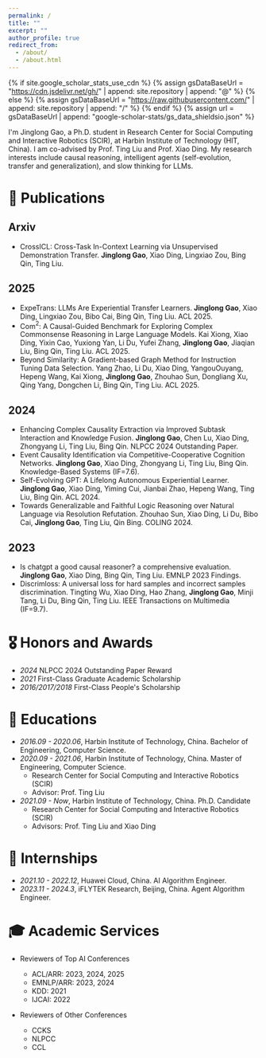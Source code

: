 ```yaml
---
permalink: /
title: ""
excerpt: ""
author_profile: true
redirect_from: 
  - /about/
  - /about.html
---
```


{% if site.google_scholar_stats_use_cdn %}
{% assign gsDataBaseUrl = "https://cdn.jsdelivr.net/gh/" | append: site.repository | append: "@" %}
{% else %}
{% assign gsDataBaseUrl = "https://raw.githubusercontent.com/" | append: site.repository | append: "/" %}
{% endif %}
{% assign url = gsDataBaseUrl | append: "google-scholar-stats/gs_data_shieldsio.json" %}

<span class='anchor' id='about-me'></span>

I'm Jinglong Gao, a Ph.D. student in Research Center for Social Computing and Interactive Robotics (SCIR), at Harbin Institute of Technology (HIT, China). I am co-advised by Prof. Ting Liu and Prof. Xiao Ding. My research interests include causal reasoning, intelligent agents (self-evolution, transfer and generalization), and slow thinking for LLMs.


<!-- # 🔥 News
- *2025.05*: &nbsp;🎉🎉 Three papers are accepted by ACL 2025 MAIN conference.
- *2024.09*: &nbsp;🎉🎉 One paper is accepted by NLPCC 2024 Outstanding Paper.
- *2024.06*: &nbsp;🎉🎉 One paper is accepted by Knowledge-Based Systems 2024.
- *2024.03*: &nbsp;🎉🎉 One paper is accepted by ACL 2024 MAIN conference. -->


# 📝 Publications 

## Arxiv
- CrossICL: Cross-Task In-Context Learning via Unsupervised Demonstration Transfer. **Jinglong Gao**, Xiao Ding, Lingxiao Zou, Bing Qin, Ting Liu.

## 2025
- ExpeTrans: LLMs Are Experiential Transfer Learners. **Jinglong Gao**, Xiao Ding, Lingxiao Zou, Bibo Cai, Bing Qin, Ting Liu. ACL 2025.
- Com$^2$: A Causal-Guided Benchmark for Exploring Complex Commonsense Reasoning in Large Language Models. Kai Xiong, Xiao Ding, Yixin Cao, Yuxiong Yan, Li Du, Yufei Zhang, **Jinglong Gao**, Jiaqian Liu, Bing Qin, Ting Liu. ACL 2025.
- Beyond Similarity: A Gradient-based Graph Method for Instruction Tuning Data Selection. Yang Zhao, Li Du, Xiao Ding, YangouOuyang, Hepeng Wang, Kai Xiong, **Jinglong Gao**, Zhouhao Sun, Dongliang Xu, Qing Yang, Dongchen Li, Bing Qin, Ting Liu. ACL 2025.

## 2024
- Enhancing Complex Causality Extraction via Improved Subtask Interaction and Knowledge Fusion. **Jinglong Gao**, Chen Lu, Xiao Ding, Zhongyang Li, Ting Liu, Bing Qin. NLPCC 2024 Outstanding Paper.
- Event Causality Identification via Competitive-Cooperative Cognition Networks. **Jinglong Gao**, Xiao Ding, Zhongyang Li, Ting Liu, Bing Qin. Knowledge-Based Systems (IF=7.6).
- Self-Evolving GPT: A Lifelong Autonomous Experiential Learner. **Jinglong Gao**, Xiao Ding, Yiming Cui, Jianbai Zhao, Hepeng Wang, Ting Liu, Bing Qin. ACL 2024.
- Towards Generalizable and Faithful Logic Reasoning over Natural Language via Resolution Refutation. Zhouhao Sun, Xiao Ding, Li Du, Bibo Cai, **Jinglong Gao**, Ting Liu, Qin Bing. COLING 2024.

## 2023

- Is chatgpt a good causal reasoner? a comprehensive evaluation. **Jinglong Gao**, Xiao Ding, Bing Qin, Ting Liu. EMNLP 2023 Findings.
- Discrimloss: A universal loss for hard samples and incorrect samples discrimination. Tingting Wu, Xiao Ding, Hao Zhang, **Jinglong Gao**, Minji Tang, Li Du, Bing Qin, Ting Liu. IEEE Transactions on Multimedia (IF=9.7).


# 🎖 Honors and Awards
- *2024* NLPCC 2024 Outstanding Paper Reward
- *2021* First-Class Graduate Academic Scholarship
- *2016/2017/2018* First-Class People's Scholarship

# 📖 Educations
- *2016.09 - 2020.06*, Harbin Institute of Technology, China. Bachelor of Engineering, Computer Science.
- *2020.09 - 2021.06*, Harbin Institute of Technology, China. Master of Engineering, Computer Science.
  - Research Center for Social Computing and Interactive Robotics (SCIR)
  - Advisor: Prof. Ting Liu
- *2021.09 - Now*, Harbin Institute of Technology, China. Ph.D. Candidate
  - Research Center for Social Computing and Interactive Robotics (SCIR)
  - Advisors: Prof. Ting Liu and Xiao Ding

# 💼 Internships
- *2021.10 - 2022.12*, Huawei Cloud, China. AI Algorithm Engineer.
- *2023.11 - 2024.3*, iFLYTEK Research, Beijing, China. Agent Algorithm Engineer.

# 🎓 Academic Services
- Reviewers of Top AI Conferences
  - ACL/ARR: 2023, 2024, 2025
  - EMNLP/ARR: 2023, 2024
  - KDD: 2021
  - IJCAI: 2022

- Reviewers of Other Conferences
  - CCKS
  - NLPCC
  - CCL
